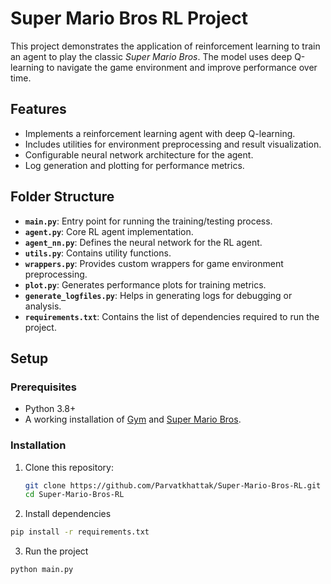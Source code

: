 # Super Mario Bros RL Project

This project demonstrates the application of reinforcement learning to train an agent to play the classic *Super Mario Bros*. The model uses deep Q-learning to navigate the game environment and improve performance over time.

## Features

- Implements a reinforcement learning agent with deep Q-learning.
- Includes utilities for environment preprocessing and result visualization.
- Configurable neural network architecture for the agent.
- Log generation and plotting for performance metrics.

## Folder Structure

- **`main.py`**: Entry point for running the training/testing process.
- **`agent.py`**: Core RL agent implementation.
- **`agent_nn.py`**: Defines the neural network for the RL agent.
- **`utils.py`**: Contains utility functions.
- **`wrappers.py`**: Provides custom wrappers for game environment preprocessing.
- **`plot.py`**: Generates performance plots for training metrics.
- **`generate_logfiles.py`**: Helps in generating logs for debugging or analysis.
- **`requirements.txt`**: Contains the list of dependencies required to run the project.

## Setup

### Prerequisites

- Python 3.8+
- A working installation of [Gym](https://www.gymlibrary.dev/) and [Super Mario Bros](https://pypi.org/project/gym-super-mario-bros/).

### Installation

1. Clone this repository:
   ```bash
   git clone https://github.com/Parvatkhattak/Super-Mario-Bros-RL.git
   cd Super-Mario-Bros-RL
2. Install dependencies
  ```bash
  pip install -r requirements.txt
  ```
3. Run the project
```bash
python main.py
```






